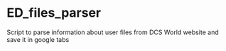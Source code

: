 # ED_files_parser
Script to parse information about user files from DCS World website and save it in google tabs
